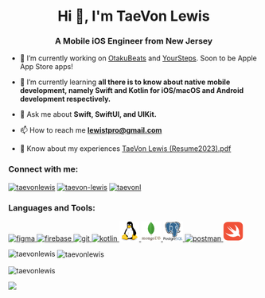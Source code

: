 <h1 align="center">Hi 👋, I'm TaeVon Lewis</h1>
<h3 align="center">A Mobile iOS Engineer from New Jersey</h3>

- 🔭 I’m currently working on [OtakuBeats](https://github.com/OtakuBeats/OtakuBeats) and [YourSteps](https://github.com/taevonlewis/YourSteps). Soon to be Apple App Store apps!

- 🌱 I’m currently learning **all there is to know about native mobile development, namely Swift and Kotlin for iOS/macOS and Android development respectively.**

- 💬 Ask me about **Swift, SwiftUI, and UIKit.**

- 📫 How to reach me **lewistpro@gmail.com**

- 📄 Know about my experiences [TaeVon Lewis (Resume2023).pdf](https://github.com/taevonlewis/lewist13/files/11643400/TaeVon.Lewis.Ramp.iOS.Intern.pdf)

<h3 align="left">Connect with me:</h3>
<p align="left">
<a href="https://linkedin.com/in/taevonlewis" target="blank"><img align="center" src="https://raw.githubusercontent.com/rahuldkjain/github-profile-readme-generator/master/src/images/icons/Social/linked-in-alt.svg" alt="taevonlewis" height="30" width="40" /></a>
<a href="https://stackoverflow.com/users/taevon-lewis" target="blank"><img align="center" src="https://raw.githubusercontent.com/rahuldkjain/github-profile-readme-generator/master/src/images/icons/Social/stack-overflow.svg" alt="taevon-lewis" height="30" width="40" /></a>
<a href="https://www.leetcode.com/taevonl" target="blank"><img align="center" src="https://raw.githubusercontent.com/rahuldkjain/github-profile-readme-generator/master/src/images/icons/Social/leet-code.svg" alt="taevonl" height="30" width="40" /></a>
</p>

<h3 align="left">Languages and Tools:</h3>
<p align="left"> <a href="https://www.figma.com/" target="_blank" rel="noreferrer"> <img src="https://www.vectorlogo.zone/logos/figma/figma-icon.svg" alt="figma" width="40" height="40"/> </a> <a href="https://firebase.google.com/" target="_blank" rel="noreferrer"> <img src="https://www.vectorlogo.zone/logos/firebase/firebase-icon.svg" alt="firebase" width="40" height="40"/> </a> <a href="https://git-scm.com/" target="_blank" rel="noreferrer"> <img src="https://www.vectorlogo.zone/logos/git-scm/git-scm-icon.svg" alt="git" width="40" height="40"/> </a> <a href="https://kotlinlang.org" target="_blank" rel="noreferrer"> <img src="https://www.vectorlogo.zone/logos/kotlinlang/kotlinlang-icon.svg" alt="kotlin" width="40" height="40"/> </a> <a href="https://www.linux.org/" target="_blank" rel="noreferrer"> <img src="https://raw.githubusercontent.com/devicons/devicon/master/icons/linux/linux-original.svg" alt="linux" width="40" height="40"/> </a> <a href="https://www.mongodb.com/" target="_blank" rel="noreferrer"> <img src="https://raw.githubusercontent.com/devicons/devicon/master/icons/mongodb/mongodb-original-wordmark.svg" alt="mongodb" width="40" height="40"/> </a> <a href="https://www.postgresql.org" target="_blank" rel="noreferrer"> <img src="https://raw.githubusercontent.com/devicons/devicon/master/icons/postgresql/postgresql-original-wordmark.svg" alt="postgresql" width="40" height="40"/> </a> <a href="https://postman.com" target="_blank" rel="noreferrer"> <img src="https://www.vectorlogo.zone/logos/getpostman/getpostman-icon.svg" alt="postman" width="40" height="40"/> </a> <a href="https://developer.apple.com/swift/" target="_blank" rel="noreferrer"> <img src="https://raw.githubusercontent.com/devicons/devicon/master/icons/swift/swift-original.svg" alt="swift" width="40" height="40"/> </a> </p>

<p><img align="left" src="https://github-readme-stats.vercel.app/api/top-langs?username=taevonlewis&show_icons=true&locale=en&layout=compact" alt="taevonlewis" /></p>

<p>&nbsp;<img align="center" src="https://github-readme-stats.vercel.app/api?username=taevonlewis&show_icons=true&locale=en" alt="taevonlewis" /></p>

<p><img align="center" src="https://github-readme-streak-stats.herokuapp.com/?user=taevonlewis&" alt="taevonlewis" /></p>

![](https://komarev.com/ghpvc/?username=taevonlewis)

